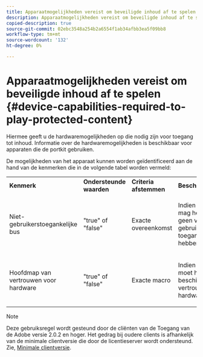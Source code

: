 ```yaml
---
title: Apparaatmogelijkheden vereist om beveiligde inhoud af te spelen
description: Apparaatmogelijkheden vereist om beveiligde inhoud af te spelen
copied-description: true
source-git-commit: 02ebc3548a254b2a6554f1ab34afbb3ea5f09bb8
workflow-type: tm+mt
source-wordcount: '132'
ht-degree: 0%

---
```


# Apparaatmogelijkheden vereist om beveiligde inhoud af te spelen {#device-capabilities-required-to-play-protected-content}

Hiermee geeft u de hardwaremogelijkheden op die nodig zijn voor toegang tot inhoud. Informatie over de hardwaremogelijkheden is beschikbaar voor apparaten die de portkit gebruiken.

De mogelijkheden van het apparaat kunnen worden geïdentificeerd aan de hand van de kenmerken die in de volgende tabel worden vermeld:

<table id="table_v3n_fks_n4"> 
 <tbody> 
  <tr> 
   <td><b>Kenmerk</b> </td> 
   <td><b>Ondersteunde waarden</b> </td> 
   <td><b>Criteria afstemmen</b> </td> 
   <td><b>Beschrijving</b> </td> 
  </tr> 
  <tr> 
   <td colname="1" class="- topic/entry "> <p class="- topic/p ">Niet-gebruikerstoegankelijke bus </p> </td> 
   <td colname="2" class="- topic/entry "> <p class="- topic/p ">"true" of "false" </p> </td> 
   <td colname="3" class="- topic/entry "> <p class="- topic/p ">Exacte overeenkomst </p> </td> 
   <td colname="4" class="- topic/entry "> <p class="- topic/p ">Indien waar (true), mag het apparaat geen voor de gebruiker toegankelijke bus hebben. </p> </td> 
  </tr> 
  <tr> 
   <td colname="1" class="- topic/entry "> <p class="- topic/p ">Hoofdmap van vertrouwen voor hardware </p> </td> 
   <td colname="2" class="- topic/entry "> <p class="- topic/p ">"true" of "false" </p> </td> 
   <td colname="3" class="- topic/entry "> <p class="- topic/p ">Exacte macro </p> </td> 
   <td colname="4" class="- topic/entry "> <p class="- topic/p ">Indien waar (true), moet het apparaat beschikken over een vertrouwenwekkende hardwarebron. </p> </td> 
  </tr> 
 </tbody> 
</table>

>[!NOTE]
>
>Deze gebruiksregel wordt gesteund door de cliënten van de Toegang van de Adobe versie 2.0.2 en hoger. Het gedrag bij oudere clients is afhankelijk van de minimale clientversie die door de licentieserver wordt ondersteund. Zie, [Minimale clientversie](../../../../aaxs-protecting-content/content-setting-up-the-sdk/content-setting-up-the-dev-env.md).
